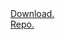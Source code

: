 <!DOCTYPE html>
<html>
<body>
<a href="Snake.exe">Download.</a>
<br>
<a href="https://github.com/gustason/Snake">Repo.</a>
</body>
</html>
